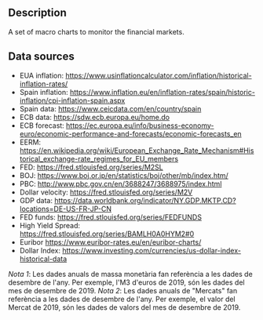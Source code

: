 ## Description

A set of macro charts to monitor the financial markets.

## Data sources

* EUA inflation: https://www.usinflationcalculator.com/inflation/historical-inflation-rates/
* Spain inflation: https://www.inflation.eu/en/inflation-rates/spain/historic-inflation/cpi-inflation-spain.aspx
* Spain data:	https://www.ceicdata.com/en/country/spain
* ECB data:	https://sdw.ecb.europa.eu/home.do
* ECB forecast: https://ec.europa.eu/info/business-economy-euro/economic-performance-and-forecasts/economic-forecasts_en
* EERM: https://en.wikipedia.org/wiki/European_Exchange_Rate_Mechanism#Historical_exchange-rate_regimes_for_EU_members
* FED: https://fred.stlouisfed.org/series/M2SL
* BOJ: https://www.boj.or.jp/en/statistics/boj/other/mb/index.htm/
* PBC: http://www.pbc.gov.cn/en/3688247/3688975/index.html
* Dollar velocity: https://fred.stlouisfed.org/series/M2V
* GDP data: https://data.worldbank.org/indicator/NY.GDP.MKTP.CD?locations=DE-US-FR-JP-CN
* FED funds:	https://fred.stlouisfed.org/series/FEDFUNDS
* High Yield Spread: https://fred.stlouisfed.org/series/BAMLH0A0HYM2#0
* Euribor	https://www.euribor-rates.eu/en/euribor-charts/
* Dollar Index: https://www.investing.com/currencies/us-dollar-index-historical-data

_Nota 1_: Les dades anuals de massa monetària fan referència a les dades de desembre de l'any. Per exemple, l'M3 d'euros de 2019, són les dades del mes de desembre de 2019.
_Nota 2_: Les dades anuals de "Mercats" fan referència a les dades de desembre de l'any. Per exemple, el valor del Mercat de 2019, són les dades de valors del mes de desembre de 2019.
